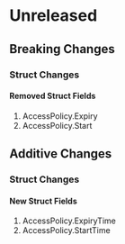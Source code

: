 # Unreleased

## Breaking Changes

### Struct Changes

#### Removed Struct Fields

1. AccessPolicy.Expiry
1. AccessPolicy.Start

## Additive Changes

### Struct Changes

#### New Struct Fields

1. AccessPolicy.ExpiryTime
1. AccessPolicy.StartTime
